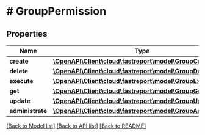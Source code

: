 # # GroupPermission

## Properties

Name | Type | Description | Notes
------------ | ------------- | ------------- | -------------
**create** | [**\OpenAPI\Client\cloud\fastreport\model\GroupCreate**](GroupCreate.md) |  | [optional]
**delete** | [**\OpenAPI\Client\cloud\fastreport\model\GroupDelete**](GroupDelete.md) |  | [optional]
**execute** | [**\OpenAPI\Client\cloud\fastreport\model\GroupExecute**](GroupExecute.md) |  | [optional]
**get** | [**\OpenAPI\Client\cloud\fastreport\model\GroupGet**](GroupGet.md) |  | [optional]
**update** | [**\OpenAPI\Client\cloud\fastreport\model\GroupUpdate**](GroupUpdate.md) |  | [optional]
**administrate** | [**\OpenAPI\Client\cloud\fastreport\model\GroupAdministrate**](GroupAdministrate.md) |  | [optional]

[[Back to Model list]](../../README.md#models) [[Back to API list]](../../README.md#endpoints) [[Back to README]](../../README.md)
